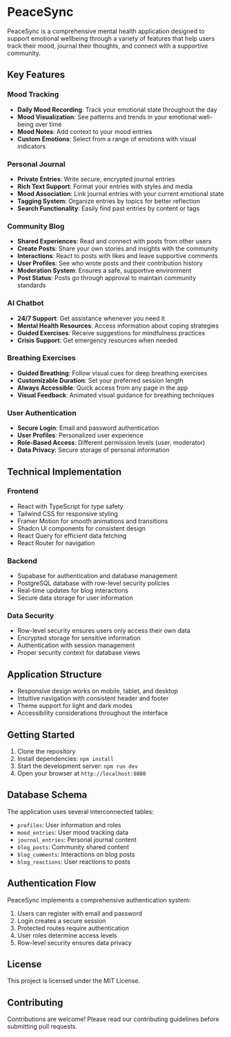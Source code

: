 
# PeaceSync

PeaceSync is a comprehensive mental health application designed to support emotional wellbeing through a variety of features that help users track their mood, journal their thoughts, and connect with a supportive community.



## Key Features

### Mood Tracking
- **Daily Mood Recording**: Track your emotional state throughout the day
- **Mood Visualization**: See patterns and trends in your emotional well-being over time
- **Mood Notes**: Add context to your mood entries
- **Custom Emotions**: Select from a range of emotions with visual indicators

### Personal Journal
- **Private Entries**: Write secure, encrypted journal entries
- **Rich Text Support**: Format your entries with styles and media
- **Mood Association**: Link journal entries with your current emotional state
- **Tagging System**: Organize entries by topics for better reflection
- **Search Functionality**: Easily find past entries by content or tags

### Community Blog
- **Shared Experiences**: Read and connect with posts from other users
- **Create Posts**: Share your own stories and insights with the community
- **Interactions**: React to posts with likes and leave supportive comments
- **User Profiles**: See who wrote posts and their contribution history
- **Moderation System**: Ensures a safe, supportive environment
- **Post Status**: Posts go through approval to maintain community standards

### AI Chatbot
- **24/7 Support**: Get assistance whenever you need it
- **Mental Health Resources**: Access information about coping strategies
- **Guided Exercises**: Receive suggestions for mindfulness practices
- **Crisis Support**: Get emergency resources when needed

### Breathing Exercises
- **Guided Breathing**: Follow visual cues for deep breathing exercises
- **Customizable Duration**: Set your preferred session length
- **Always Accessible**: Quick access from any page in the app
- **Visual Feedback**: Animated visual guidance for breathing techniques

### User Authentication
- **Secure Login**: Email and password authentication
- **User Profiles**: Personalized user experience
- **Role-Based Access**: Different permission levels (user, moderator)
- **Data Privacy**: Secure storage of personal information

## Technical Implementation

### Frontend
- React with TypeScript for type safety
- Tailwind CSS for responsive styling
- Framer Motion for smooth animations and transitions
- Shadcn UI components for consistent design
- React Query for efficient data fetching
- React Router for navigation

### Backend
- Supabase for authentication and database management
- PostgreSQL database with row-level security policies
- Real-time updates for blog interactions
- Secure data storage for user information

### Data Security
- Row-level security ensures users only access their own data
- Encrypted storage for sensitive information
- Authentication with session management
- Proper security context for database views

## Application Structure
- Responsive design works on mobile, tablet, and desktop
- Intuitive navigation with consistent header and footer
- Theme support for light and dark modes
- Accessibility considerations throughout the interface

## Getting Started

1. Clone the repository
2. Install dependencies: `npm install`
3. Start the development server: `npm run dev`
4. Open your browser at `http://localhost:8080`

## Database Schema

The application uses several interconnected tables:
- `profiles`: User information and roles
- `mood_entries`: User mood tracking data
- `journal_entries`: Personal journal content
- `blog_posts`: Community shared content
- `blog_comments`: Interactions on blog posts
- `blog_reactions`: User reactions to posts

## Authentication Flow

PeaceSync implements a comprehensive authentication system:
1. Users can register with email and password
2. Login creates a secure session
3. Protected routes require authentication
4. User roles determine access levels
5. Row-level security ensures data privacy

## License

This project is licensed under the MIT License.

## Contributing

Contributions are welcome! Please read our contributing guidelines before submitting pull requests.
